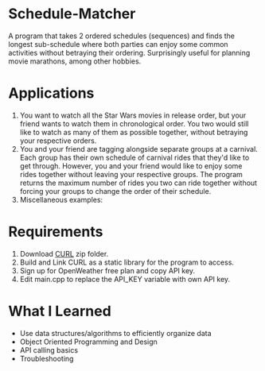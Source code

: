 # Schedule-Matcher

A program that takes 2 ordered schedules (sequences) and finds the longest sub-schedule where both parties can enjoy some common activities without betraying their ordering. Surprisingly useful for planning movie marathons, among other hobbies.

# Applications
1. You want to watch all the Star Wars movies in release order, but your friend wants to watch them in chronological order. You two would still like to watch
   as many of them as possible together, without betraying your respective orders.
2. You and your friend are tagging alongside separate groups at a carnival. Each group has their own schedule of carnival rides that they'd like to get through. 
   However, you and your friend would like to enjoy some rides together without leaving your respective groups. The program returns the maximum number of rides
   you two can ride together without forcing your groups to change the order of their schedule.
3.  Miscellaneous examples:

# Requirements

1. Download [CURL](https://curl.se/download.html) zip folder.
2. Build and Link CURL as a static library for the program to access.
3. Sign up for OpenWeather free plan and copy API key.
4. Edit main.cpp to replace the API_KEY variable with own API key.

# What I Learned

* Use data structures/algorithms to efficiently organize data
* Object Oriented Programming and Design
* API calling basics
* Troubleshooting
